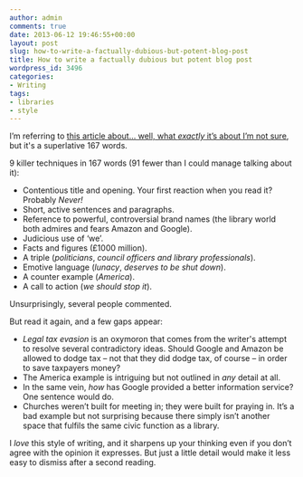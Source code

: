 ```yaml
---
author: admin
comments: true
date: 2013-06-12 19:46:55+00:00
layout: post
slug: how-to-write-a-factually-dubious-but-potent-blog-post
title: How to write a factually dubious but potent blog post
wordpress_id: 3496
categories:
- Writing
tags:
- libraries
- style
---
```


I’m referring to [this article about… well, what _exactly_ it’s about I’m not sure](http://www.goodlibraryguide.com/blog/archives/2013/06/amazon_and_goog.html), but it's a superlative 167 words.

9 killer techniques in 167 words (91 fewer than I could manage talking about it):
	
* Contentious title and opening. Your first reaction when you read it? Probably _Never!_
* Short, active sentences and paragraphs.
* Reference to powerful, controversial brand names (the library world both admires and fears Amazon and Google).
* Judicious use of ‘we’.
* Facts and figures (£1000 million).
* A triple (*politicians*, *council officers and library professionals*).
* Emotive language (*lunacy*, *deserves to be shut down*).
* A counter example (*America*).
* A call to action (*we should stop it*).

Unsurprisingly, several people commented.

But read it again, and a few gaps appear:
	
* _Legal tax evasion_ is an oxymoron that comes from the writer's attempt to resolve several contradictory ideas. Should Google and Amazon be allowed to dodge tax – not that they did dodge tax, of course – in order to save taxpayers money?
* The America example is intriguing but not outlined in _any_ detail at all.
* In the same vein, _how_ has Google provided a better information service? One sentence would do.
* Churches weren’t built for meeting in; they were built for praying in. It’s a bad example but not surprising because there simply isn’t another space that fulfils the same civic function as a library.

I _love_ this style of writing, and it sharpens up your thinking even if you don’t agree with the opinion it expresses. But just a little detail would make it less easy to dismiss after a second reading.
